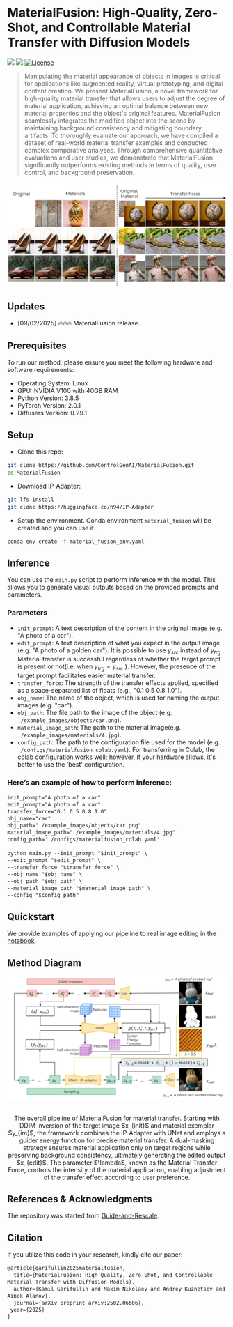 # MaterialFusion: High-Quality, Zero-Shot, and Controllable Material Transfer with Diffusion Models

<a href="https://arxiv.org/abs/2502.06606"><img src="https://img.shields.io/badge/arXiv-2502.06606-b31b1b.svg" height=22.5></a>
<a href="https://colab.research.google.com/drive/1xkRLp5vAjv0DnVSP6Vf5xH_WPyczHSyt?usp=sharing"><img src="https://colab.research.google.com/assets/colab-badge.svg" height=22.5></a>
[![License](https://img.shields.io/github/license/AIRI-Institute/al_toolbox)](./LICENSE)


>Manipulating the material appearance of objects in images is critical for applications like augmented reality, virtual prototyping, and digital content creation. We present MaterialFusion, a novel framework for high-quality material transfer that allows users to adjust the degree of material application, achieving an optimal balance between new material properties and the object's original features. MaterialFusion seamlessly integrates the modified object into the scene by maintaining background consistency and mitigating boundary artifacts. To thoroughly evaluate our approach, we have compiled a dataset of real-world material transfer examples and conducted complex comparative analyses. Through comprehensive quantitative evaluations and user studies, we demonstrate that MaterialFusion significantly outperforms existing methods in terms of quality, user control, and background preservation.
>

![image](docs/teaser.JPG)

## Updates

- [09/02/2025] 🔥🔥🔥 MaterialFusion release.

## Prerequisites

To run our method, please ensure you meet the following hardware and software requirements:
- Operating System: Linux
- GPU: NVIDIA V100 with 40GB RAM
- Python Version: 3.8.5
- PyTorch Version: 2.0.1
- Diffusers Version: 0.29.1

## Setup

* Clone this repo:
```bash
git clone https://github.com/ControlGenAI/MaterialFusion.git
cd MaterialFusion
```

* Download IP-Adapter:
```bash
git lfs install
git clone https://huggingface.co/h94/IP-Adapter
```

* Setup the environment. Conda environment `material_fusion` will be created and you can use it.
```bash
conda env create -f material_fusion_env.yaml
```

## Inference

You can use the `main.py` script to perform inference with the model. This allows you to generate visual outputs based on the provided prompts and parameters.

### Parameters 

- `init_prompt`: A text description of the content in the original image (e.g. "A photo of a car").
- `edit_prompt`: A text description of what you expect in the output image (e.g. "A photo of a golden car"). It is possible to use  $y_{src}$  instead of  $y_{trg}$ . Material transfer is successful regardless of whether the target prompt is present or not(i.e. when  $y_{trg}=y_{src}$ ). However, the presence of the target prompt facilitates easier material transfer.
- `transfer_force`: The strength of the transfer effects applied, specified as a space-separated list of floats (e.g., "0.1 0.5 0.8 1.0").
- `obj_name`: The name of the object, which is used for naming the output images (e.g. "car").
- `obj_path`: The file path to the image of the object (e.g. `./example_images/objects/car.png`).
- `material_image_path`: The path to the material image(e.g. `./example_images/materials/4.jpg`).
- `config_path`: The path to the configuration file used for the model (e.g. `./configs/materialfusion_colab.yaml`). For transferring in Colab, the colab configuration works well; however, if your hardware allows, it's better to use the 'best' configuration. 

### Here’s an example of how to perform inference:
```
init_prompt="A photo of a car"                            
edit_prompt="A photo of a car"                            
transfer_force="0.1 0.5 0.8 1.0"                          
obj_name="car"                                            
obj_path="./example_images/objects/car.png"              
material_image_path="./example_images/materials/4.jpg"   
config_path='./configs/materialfusion_colab.yaml' 

python main.py --init_prompt "$init_prompt" \
--edit_prompt "$edit_prompt" \
--transfer_force "$transfer_force" \
--obj_name "$obj_name" \
--obj_path "$obj_path" \
--material_image_path "$material_image_path" \
--config "$config_path"
```

## Quickstart

We provide examples of applying our pipeline to real image editing in the [notebook](example_notebooks/material_transfer.ipynb).

## Method Diagram
<p align="center">
  <img src="docs/pipeline.png" alt="Diagram"/>
  <br>
</p>
<p align="center">
  <br>
The overall pipeline of MaterialFusion for material transfer. Starting with DDIM inversion of the target image $x_{init}$ and material exemplar $y_{im}$, the framework combines the IP-Adapter with UNet and employs a guider energy function for precise material transfer. A dual-masking strategy ensures material application only on target regions while preserving background consistency, ultimately generating the edited output $x_{edit}$. The parameter $\lambda$, known as the Material Transfer Force, controls the intensity of the material application, enabling adjustment of the transfer effect according to user preference.
</p>

## References & Acknowledgments

The repository was started from [Guide-and-Rescale](https://github.com/AIRI-Institute/Guide-and-Rescale).

## Citation

If you utilize this code in your research, kindly cite our paper:
```
@article{garifullin2025materialfusion,
  title={MaterialFusion: High-Quality, Zero-Shot, and Controllable Material Transfer with Diffusion Models},
  author={Kamil Garifullin and Maxim Nikolaev and Andrey Kuznetsov and Aibek Alanov},
  journal={arXiv preprint arXiv:2502.06606},
 year={2025}
}
```


